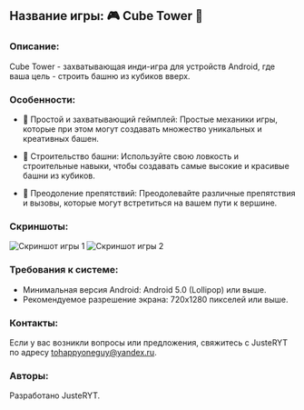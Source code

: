 ## Название игры: 🎮 Cube Tower 🏰

### Описание:

Cube Tower - захватывающая инди-игра для устройств Android, где ваша цель - строить башню из кубиков вверх.

### Особенности:

- 🌟 Простой и захватывающий геймплей: Простые механики игры, которые при этом могут создавать множество уникальных и креативных башен.

- 🏰 Строительство башни: Используйте свою ловкость и строительные навыки, чтобы создавать самые высокие и красивые башни из кубиков.

- 🚧 Преодоление препятствий: Преодолевайте различные препятствия и вызовы, которые могут встретиться на вашем пути к вершине.

### Скриншоты:

![Скриншот игры 1](скриншот1.png)
![Скриншот игры 2](скриншот2.png)

### Требования к системе:

- Минимальная версия Android: Android 5.0 (Lollipop) или выше.
- Рекомендуемое разрешение экрана: 720x1280 пикселей или выше.

### Контакты:

Если у вас возникли вопросы или предложения, свяжитесь с JusteRYT по адресу tohappyoneguy@yandex.ru.

### Авторы:

Разработано JusteRYT.
